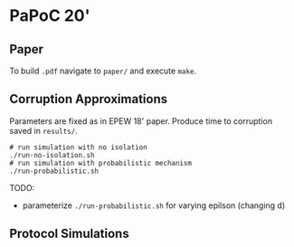 # PaPoC 20' #

## Paper ##

To build `.pdf` navigate to `paper/` and execute `make`.

## Corruption Approximations ##

Parameters are fixed as in EPEW 18' paper. Produce time to corruption saved in `results/`.
```
# run simulation with no isolation
./run-no-isolation.sh
# run simulation with probabilistic mechanism
./run-probabilistic.sh
```
TODO:
+ parameterize `./run-probabilistic.sh` for varying epilson (changing d)

## Protocol Simulations ##
